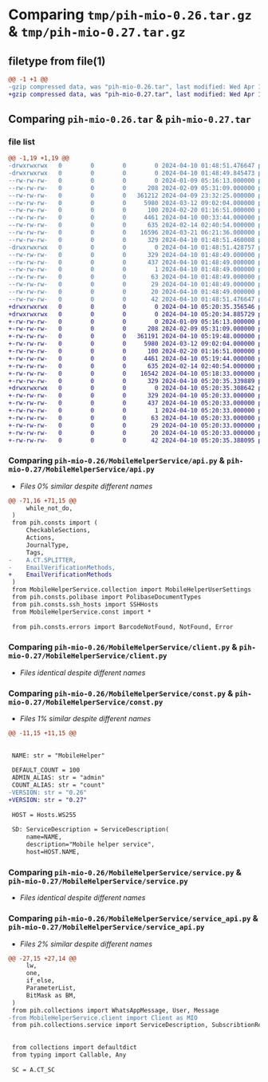 # Comparing `tmp/pih-mio-0.26.tar.gz` & `tmp/pih-mio-0.27.tar.gz`

## filetype from file(1)

```diff
@@ -1 +1 @@
-gzip compressed data, was "pih-mio-0.26.tar", last modified: Wed Apr 10 01:48:51 2024, max compression
+gzip compressed data, was "pih-mio-0.27.tar", last modified: Wed Apr 10 05:20:35 2024, max compression
```

## Comparing `pih-mio-0.26.tar` & `pih-mio-0.27.tar`

### file list

```diff
@@ -1,19 +1,19 @@
-drwxrwxrwx   0        0        0        0 2024-04-10 01:48:51.476647 pih-mio-0.26/
-drwxrwxrwx   0        0        0        0 2024-04-10 01:48:49.845473 pih-mio-0.26/MobileHelperService/
--rw-rw-rw-   0        0        0        0 2024-01-09 05:16:13.000000 pih-mio-0.26/MobileHelperService/__init__.py
--rw-rw-rw-   0        0        0      208 2024-02-09 05:31:09.000000 pih-mio-0.26/MobileHelperService/__main__.py
--rw-rw-rw-   0        0        0   361212 2024-04-09 23:32:25.000000 pih-mio-0.26/MobileHelperService/api.py
--rw-rw-rw-   0        0        0     5980 2024-03-12 09:02:04.000000 pih-mio-0.26/MobileHelperService/client.py
--rw-rw-rw-   0        0        0      100 2024-02-20 01:16:51.000000 pih-mio-0.26/MobileHelperService/collection.py
--rw-rw-rw-   0        0        0     4461 2024-04-10 00:33:44.000000 pih-mio-0.26/MobileHelperService/const.py
--rw-rw-rw-   0        0        0      635 2024-02-14 02:40:54.000000 pih-mio-0.26/MobileHelperService/service.py
--rw-rw-rw-   0        0        0    16596 2024-03-21 06:21:36.000000 pih-mio-0.26/MobileHelperService/service_api.py
--rw-rw-rw-   0        0        0      329 2024-04-10 01:48:51.460008 pih-mio-0.26/PKG-INFO
-drwxrwxrwx   0        0        0        0 2024-04-10 01:48:51.428757 pih-mio-0.26/pih_mio.egg-info/
--rw-rw-rw-   0        0        0      329 2024-04-10 01:48:49.000000 pih-mio-0.26/pih_mio.egg-info/PKG-INFO
--rw-rw-rw-   0        0        0      437 2024-04-10 01:48:49.000000 pih-mio-0.26/pih_mio.egg-info/SOURCES.txt
--rw-rw-rw-   0        0        0        1 2024-04-10 01:48:49.000000 pih-mio-0.26/pih_mio.egg-info/dependency_links.txt
--rw-rw-rw-   0        0        0       63 2024-04-10 01:48:49.000000 pih-mio-0.26/pih_mio.egg-info/entry_points.txt
--rw-rw-rw-   0        0        0       29 2024-04-10 01:48:49.000000 pih-mio-0.26/pih_mio.egg-info/requires.txt
--rw-rw-rw-   0        0        0       20 2024-04-10 01:48:49.000000 pih-mio-0.26/pih_mio.egg-info/top_level.txt
--rw-rw-rw-   0        0        0       42 2024-04-10 01:48:51.476647 pih-mio-0.26/setup.cfg
+drwxrwxrwx   0        0        0        0 2024-04-10 05:20:35.356546 pih-mio-0.27/
+drwxrwxrwx   0        0        0        0 2024-04-10 05:20:34.885729 pih-mio-0.27/MobileHelperService/
+-rw-rw-rw-   0        0        0        0 2024-01-09 05:16:13.000000 pih-mio-0.27/MobileHelperService/__init__.py
+-rw-rw-rw-   0        0        0      208 2024-02-09 05:31:09.000000 pih-mio-0.27/MobileHelperService/__main__.py
+-rw-rw-rw-   0        0        0   361191 2024-04-10 05:19:48.000000 pih-mio-0.27/MobileHelperService/api.py
+-rw-rw-rw-   0        0        0     5980 2024-03-12 09:02:04.000000 pih-mio-0.27/MobileHelperService/client.py
+-rw-rw-rw-   0        0        0      100 2024-02-20 01:16:51.000000 pih-mio-0.27/MobileHelperService/collection.py
+-rw-rw-rw-   0        0        0     4461 2024-04-10 05:19:44.000000 pih-mio-0.27/MobileHelperService/const.py
+-rw-rw-rw-   0        0        0      635 2024-02-14 02:40:54.000000 pih-mio-0.27/MobileHelperService/service.py
+-rw-rw-rw-   0        0        0    16542 2024-04-10 05:18:33.000000 pih-mio-0.27/MobileHelperService/service_api.py
+-rw-rw-rw-   0        0        0      329 2024-04-10 05:20:35.339889 pih-mio-0.27/PKG-INFO
+drwxrwxrwx   0        0        0        0 2024-04-10 05:20:35.308642 pih-mio-0.27/pih_mio.egg-info/
+-rw-rw-rw-   0        0        0      329 2024-04-10 05:20:33.000000 pih-mio-0.27/pih_mio.egg-info/PKG-INFO
+-rw-rw-rw-   0        0        0      437 2024-04-10 05:20:33.000000 pih-mio-0.27/pih_mio.egg-info/SOURCES.txt
+-rw-rw-rw-   0        0        0        1 2024-04-10 05:20:33.000000 pih-mio-0.27/pih_mio.egg-info/dependency_links.txt
+-rw-rw-rw-   0        0        0       63 2024-04-10 05:20:33.000000 pih-mio-0.27/pih_mio.egg-info/entry_points.txt
+-rw-rw-rw-   0        0        0       29 2024-04-10 05:20:33.000000 pih-mio-0.27/pih_mio.egg-info/requires.txt
+-rw-rw-rw-   0        0        0       20 2024-04-10 05:20:33.000000 pih-mio-0.27/pih_mio.egg-info/top_level.txt
+-rw-rw-rw-   0        0        0       42 2024-04-10 05:20:35.388095 pih-mio-0.27/setup.cfg
```

### Comparing `pih-mio-0.26/MobileHelperService/api.py` & `pih-mio-0.27/MobileHelperService/api.py`

 * *Files 0% similar despite different names*

```diff
@@ -71,16 +71,15 @@
     while_not_do,
 )
 from pih.consts import (
     CheckableSections,
     Actions,
     JournalType,
     Tags,
-    A.CT.SPLITTER,
-    EmailVerificationMethods,
+    EmailVerificationMethods
 )
 from MobileHelperService.collection import MobileHelperUserSettings
 from pih.consts.polibase import PolibaseDocumentTypes
 from pih.consts.ssh_hosts import SSHHosts
 from MobileHelperService.const import *
 
 from pih.consts.errors import BarcodeNotFound, NotFound, Error
```

### Comparing `pih-mio-0.26/MobileHelperService/client.py` & `pih-mio-0.27/MobileHelperService/client.py`

 * *Files identical despite different names*

### Comparing `pih-mio-0.26/MobileHelperService/const.py` & `pih-mio-0.27/MobileHelperService/const.py`

 * *Files 1% similar despite different names*

```diff
@@ -11,15 +11,15 @@
 
 
 NAME: str = "MobileHelper"
 
 DEFAULT_COUNT = 100
 ADMIN_ALIAS: str = "admin"
 COUNT_ALIAS: str = "count"
-VERSION: str = "0.26"
+VERSION: str = "0.27"
 
 HOST = Hosts.WS255
 
 SD: ServiceDescription = ServiceDescription(
     name=NAME,
     description="Mobile helper service",
     host=HOST.NAME,
```

### Comparing `pih-mio-0.26/MobileHelperService/service.py` & `pih-mio-0.27/MobileHelperService/service.py`

 * *Files identical despite different names*

### Comparing `pih-mio-0.26/MobileHelperService/service_api.py` & `pih-mio-0.27/MobileHelperService/service_api.py`

 * *Files 2% similar despite different names*

```diff
@@ -27,15 +27,14 @@
     lw,
     one,
     if_else,
     ParameterList,
     BitMask as BM,
 )
 from pih.collections import WhatsAppMessage, User, Message
-from MobileHelperService.client import Client as MIO
 from pih.collections.service import ServiceDescription, SubscribtionResult
 
 
 from collections import defaultdict
 from typing import Callable, Any
 
 SC = A.CT_SC
```

